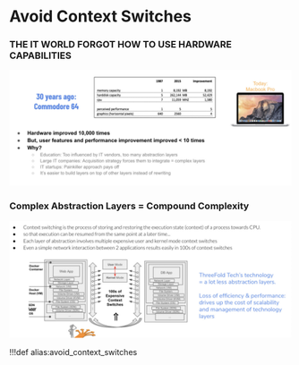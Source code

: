 # Avoid Context Switches


### THE IT WORLD FORGOT HOW TO USE HARDWARE CAPABILITIES

![](img/commodore_forget.jpg)

### Complex Abstraction Layers = Compound Complexity

![](img/avoid_context_switches.jpg)

!!!def alias:avoid_context_switches
